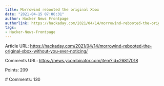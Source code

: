 ```yaml
---
title: Morrowind rebooted the original Xbox
date: "2021-04-15 07:06:31"
author: Hacker News Frontpage
authorlink: https://hackaday.com/2021/04/14/morrowind-rebooted-the-original-xbox-without-you-ever-noticing/
tags:
- Hacker-News-Frontpage
---
```


<p>Article URL: <a href="https://hackaday.com/2021/04/14/morrowind-rebooted-the-original-xbox-without-you-ever-noticing/">https://hackaday.com/2021/04/14/morrowind-rebooted-the-original-xbox-without-you-ever-noticing/</a></p>
<p>Comments URL: <a href="https://news.ycombinator.com/item?id=26817018">https://news.ycombinator.com/item?id=26817018</a></p>
<p>Points: 209</p>
<p># Comments: 130</p>
